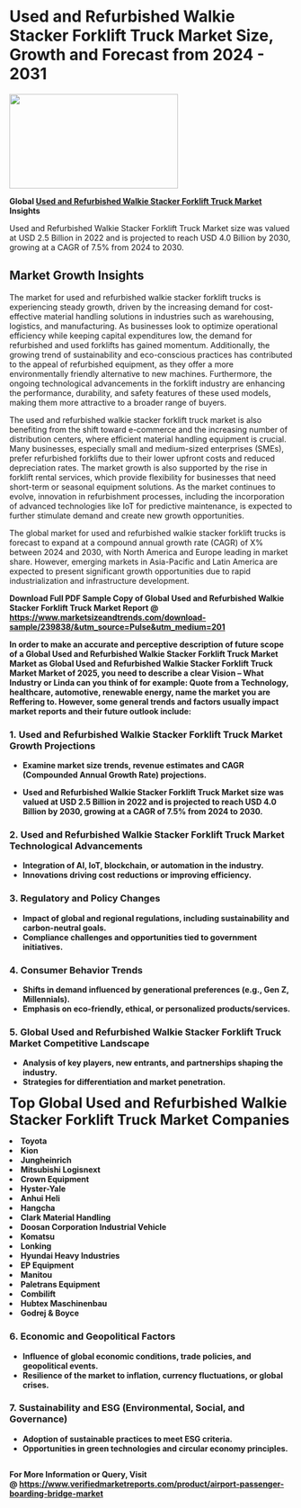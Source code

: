 <H1>Used and Refurbished Walkie Stacker Forklift Truck Market Size, Growth and Forecast from 2024 - 2031</H1><img class="aligncenter size-medium wp-image-584254" src="https://thirdeyenews.in/wp-content/uploads/2024/09/Global-Market-Research-300x168.jpeg" alt="" width="300" height="168" /><p><strong>Global&nbsp;<a href="https://www.marketsizeandtrends.com/download-sample/239838/&amp;utm_source=Pulse&amp;utm_medium=201">Used and Refurbished Walkie Stacker Forklift Truck Market</a> Insights</strong></p><p>Used and Refurbished Walkie Stacker Forklift Truck Market size was valued at USD 2.5 Billion in 2022 and is projected to reach USD 4.0 Billion by 2030, growing at a CAGR of 7.5% from 2024 to 2030.</p><p><h2>Market Growth Insights</h2> <p>The market for used and refurbished walkie stacker forklift trucks is experiencing steady growth, driven by the increasing demand for cost-effective material handling solutions in industries such as warehousing, logistics, and manufacturing. As businesses look to optimize operational efficiency while keeping capital expenditures low, the demand for refurbished and used forklifts has gained momentum. Additionally, the growing trend of sustainability and eco-conscious practices has contributed to the appeal of refurbished equipment, as they offer a more environmentally friendly alternative to new machines. Furthermore, the ongoing technological advancements in the forklift industry are enhancing the performance, durability, and safety features of these used models, making them more attractive to a broader range of buyers.</p> <p><strong></strong></p> <p>The used and refurbished walkie stacker forklift truck market is also benefiting from the shift toward e-commerce and the increasing number of distribution centers, where efficient material handling equipment is crucial. Many businesses, especially small and medium-sized enterprises (SMEs), prefer refurbished forklifts due to their lower upfront costs and reduced depreciation rates. The market growth is also supported by the rise in forklift rental services, which provide flexibility for businesses that need short-term or seasonal equipment solutions. As the market continues to evolve, innovation in refurbishment processes, including the incorporation of advanced technologies like IoT for predictive maintenance, is expected to further stimulate demand and create new growth opportunities. <p>The global market for used and refurbished walkie stacker forklift trucks is forecast to expand at a compound annual growth rate (CAGR) of X% between 2024 and 2030, with North America and Europe leading in market share. However, emerging markets in Asia-Pacific and Latin America are expected to present significant growth opportunities due to rapid industrialization and infrastructure development.</p> <p><strong></p><p><span class=""><strong>Download Full PDF Sample Copy of Global Used and Refurbished Walkie Stacker Forklift Truck Market Report</strong> @ <a href="https://www.marketsizeandtrends.com/download-sample/239838/&amp;utm_source=Pulse&amp;utm_medium=201" target="_blank">https://www.marketsizeandtrends.com/download-sample/239838/&amp;utm_source=Pulse&amp;utm_medium=201</a></span></p><p>In order to make an accurate and perceptive description of future scope of a Global&nbsp;Used and Refurbished Walkie Stacker Forklift Truck Market Market as Global&nbsp;Used and Refurbished Walkie Stacker Forklift Truck Market Market of 2025, you need to describe a clear Vision &ndash; What Industry or Linda can you think of for example: Quote from a Technology, healthcare, automotive, renewable energy, name the market you are Reffering to. However, some general trends and factors usually impact market reports and their future outlook include:</p><h3>1.&nbsp;<strong>Used and Refurbished Walkie Stacker Forklift Truck Market Growth Projections</strong></h3><ul><li>Examine market size trends, revenue estimates and CAGR (Compounded Annual Growth Rate) projections.</li><li><p>Used and Refurbished Walkie Stacker Forklift Truck Market size was valued at USD 2.5 Billion in 2022 and is projected to reach USD 4.0 Billion by 2030, growing at a CAGR of 7.5% from 2024 to 2030.</p></li></ul><h3>2.&nbsp;<strong>Used and Refurbished Walkie Stacker Forklift Truck Market Technological Advancements</strong></h3><ul><li>Integration of AI, IoT, blockchain, or automation in the industry.</li><li>Innovations driving cost reductions or improving efficiency.</li></ul><h3>3.&nbsp;<strong>Regulatory and Policy Changes</strong></h3><ul><li>Impact of global and regional regulations, including sustainability and carbon-neutral goals.</li><li>Compliance challenges and opportunities tied to government initiatives.</li></ul><h3>4.&nbsp;<strong>Consumer Behavior Trends</strong></h3><ul><li>Shifts in demand influenced by generational preferences (e.g., Gen Z, Millennials).</li><li>Emphasis on eco-friendly, ethical, or personalized products/services.</li></ul><h3>5.&nbsp;<strong>Global Used and Refurbished Walkie Stacker Forklift Truck Market Competitive Landscape</strong></h3><ul><li>Analysis of key players, new entrants, and partnerships shaping the industry.</li><li>Strategies for differentiation and market penetration.</li></ul><p data-pm-slice="1 1 []"><span style="color: inherit; font-family: inherit; font-size: 25px;">Top Global Used and Refurbished Walkie Stacker Forklift Truck Market Companies</span></p><div class="" data-test-id=""><p><li>Toyota</li><li> Kion</li><li> Jungheinrich</li><li> Mitsubishi Logisnext</li><li> Crown Equipment</li><li> Hyster-Yale</li><li> Anhui Heli</li><li> Hangcha</li><li> Clark Material Handling</li><li> Doosan Corporation Industrial Vehicle</li><li> Komatsu</li><li> Lonking</li><li> Hyundai Heavy Industries</li><li> EP Equipment</li><li> Manitou</li><li> Paletrans Equipment</li><li> Combilift</li><li> Hubtex Maschinenbau</li><li> Godrej & Boyce</li></p></div><h3>6.&nbsp;<strong>Economic and Geopolitical Factors</strong></h3><ul><li>Influence of global economic conditions, trade policies, and geopolitical events.</li><li>Resilience of the market to inflation, currency fluctuations, or global crises.</li></ul><h3>7.&nbsp;<strong>Sustainability and ESG (Environmental, Social, and Governance)</strong></h3><ul><li>Adoption of sustainable practices to meet ESG criteria.</li><li>Opportunities in green technologies and circular economy principles.</li></ul><h2><strong style="font-size: 14px;">For More Information or Query, Visit @&nbsp;</strong><a style="background-color: #ffffff; font-size: 14px;" href="https://www.marketsizeandtrends.com/report/used-and-refurbished-walkie-stacker-forklift-truck-market/" target="_blank">https://www.verifiedmarketreports.com/product/airport-passenger-boarding-bridge-market</a></h2>
